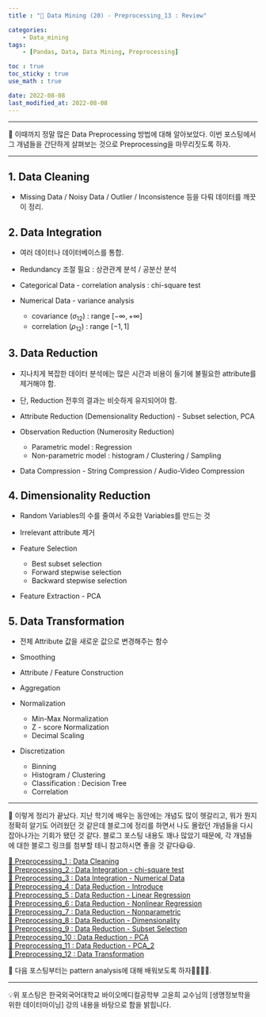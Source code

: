 ```yaml
---
title : "🧩 Data Mining (20) - Preprocessing_13 : Review"

categories:
    - Data_mining
tags:
    - [Pandas, Data, Data Mining, Preprocessing]

toc : true
toc_sticky : true 
use_math : true  

date: 2022-08-08
last_modified_at: 2022-08-08 
---  
```

* * *  

🧩 이때까지 정말 많은 Data Preprocessing 방법에 대해 알아보았다. 이번 포스팅에서 그 개념들을 간단하게 살펴보는 것으로 Preprocessing을 마무리짓도록 하자.  

* * *  

## 1. Data Cleaning  

- Missing Data / Noisy Data / Outlier / Inconsistence 등을 다뤄 데이터를 깨끗이 <a>정리.</a><br>  

## 2. Data Integration  

- 여러 데이터나 데이터베이스를 <a>통합.</a>  
- <a>Redundancy</a> 조절 필요 : 상관관계 분석 / 공분산 분석<br>  

- <A>Categorical Data</a> - correlation analysis : chi-square test<br>  

- <a>Numerical Data</a> - variance analysis  
    - covariance ($σ_{12}$) : range [$-∞, +∞$]  
    - correlation ($ρ_{12}$) : range [$-1,1$]<br>  

## 3. Data Reduction  

- 지나치게 복잡한 데이터 분석에는 많은 시간과 비용이 들기에 불필요한 attribute를 <a>제거</a>해야 함.  
- 단, Reduction 전후의 결과는 비슷하게 유지되어야 함.<br>  

- <a>Attribute Reduction</a> (Demensionality Reduction) - Subset selection, PCA<br>  

- <a>Observation Reduction</a> (Numerosity Reduction)<br>  
    - Parametric model : Regression  
    - Non-parametric model : histogram / Clustering / Sampling<br>  

- <a>Data Compression</a> - String Compression / Audio-Video Compression<br>  

## 4. Dimensionality Reduction  
  
- Random Variables의 수를 줄여서 주요한 Variables를 만드는 것  
- Irrelevant attribute 제거<br>  

- <a>Feature Selection</a><br>  
    - Best subset selection  
    - Forward stepwise selection  
    - Backward stepwise selection<br>  

- <a>Feature Extraction</a> - PCA<br>  

## 5. Data Transformation  

- 전체 Attribute 값을 새로운 값으로 변경해주는 함수<br>  

- <a>Smoothing</a><br>  
- <a>Attribute / Feature Construction</a><br>  
- <a>Aggregation</a><br>  
- <a>Normalization</a><br>  
    - Min-Max Normalization  
    - Z - score Normalization  
    - Decimal Scaling<br>  
- <a>Discretization</a><br>  
    - Binning  
    - Histogram / Clustering  
    - Classification : Decision Tree  
    - Correlation<br>  

* * *  

🧩 이렇게 정리가 끝났다. 지난 학기에 배우는 동안에는 개념도 많이 헷갈리고, 뭐가 뭔지 정확히 알기도 어려웠던 것 같은데 블로그에 정리를 하면서 나도 몰랐던 개념들을 다시 잡아나가는 기회가 됐던 것 같다. 블로그 포스팅 내용도 꽤나 많았기 때문에, 각 개념들에 대한 블로그 링크를 첨부할 테니 참고하시면 좋을 것 같다😃😃.<br>  

[📝 Preprocessing_1 : Data Cleaning](https://nyamin9.github.io/data_mining/Data-Mining-Preprocessing-1/)  
[📝 Preprocessing_2 : Data Integration - chi-square test](https://nyamin9.github.io/data_mining/Data-Mining-Preprocessing-2/)  
[📝 Preprocessing_3 : Data Integration - Numerical Data](https://nyamin9.github.io/data_mining/Data-Mining-Preprocessing-3/)  
[📝 Preprocessing_4 : Data Reduction - Introduce](https://nyamin9.github.io/data_mining/Data-Mining-Preprocessing-4/)  
[📝 Preprocessing_5 : Data Reduction - Linear Regression](https://nyamin9.github.io/data_mining/Data-Mining-Preprocessing-5/)  
[📝 Preprocessing_6 : Data Reduction - Nonlinear Regression](https://nyamin9.github.io/data_mining/Data-Mining-Preprocessing-6/)  
[📝 Preprocessing_7 : Data Reduction - Nonparametric](https://nyamin9.github.io/data_mining/Data-Mining-Preprocessing-7/)  
[📝 Preprocessing_8 : Data Reduction - Dimensionality](https://nyamin9.github.io/data_mining/Data-Mining-Preprocessing-8/)  
[📝 Preprocessing_9 : Data Reduction - Subset Selection](https://nyamin9.github.io/data_mining/Data-Mining-Preprocessing-9/)  
[📝 Preprocessing_10 : Data Reduction - PCA](https://nyamin9.github.io/data_mining/Data-Mining-Preprocessing-10/)  
[📝 Preprocessing_11 : Data Reduction - PCA_2](https://nyamin9.github.io/data_mining/Data-Mining-Preprocessing-11/)  
[📝 Preprocessing_12 : Data Transformation](https://nyamin9.github.io/data_mining/Data-Mining-Preprocessing-12/)  

🧩 다음 포스팅부터는 pattern analysis에 대해 배워보도록 하자🏃‍♂️🏃‍♂️.  

* * *  

<div style="text-align: left">💡위 포스팅은 한국외국어대학교 바이오메디컬공학부 고윤희 교수님의 [생명정보학을 위한 데이터마이닝] 강의 내용을 바탕으로 함을 밝힙니다.</div>
